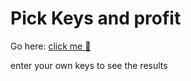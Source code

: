 # Pick Keys and profit

Go here: [click me 🐁](https://object-wrangler-ui.vercel.app/?url=https%3A%2F%2Fwww.aceandtate.com%2Ftorii%2Fcatalog%2Fv1%2Fproducts%2Fexploded%3Fcountry-code%3Dnl%26language-code%3Den&scanString=%5B%22id%22%2C+%22name%22%2C+%22url%22%2C+%22currentVariant.sku%22%5D&startKeyInput=data)

enter your own keys to see the results